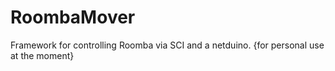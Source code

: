 # RoombaMover
Framework for controlling Roomba via SCI and a netduino.
{for personal use at the moment}


